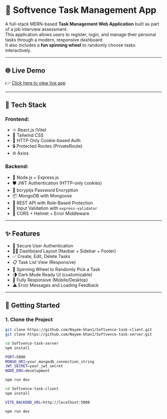# 📝 Softvence Task Management App

A full-stack MERN-based **Task Management Web Application** built as part of a job interview assessment.  
This application allows users to register, login, and manage their personal tasks through a modern, responsive dashboard.  
It also includes a **fun spinning wheel** to randomly choose tasks interactively.

---

## 🌐 Live Demo

👉 [Click here to view live app](https://softvence-task-client.vercel.app/signin)

---

## 🔧 Tech Stack

### Frontend:
- ⚛️ React.js (Vite)
- 💨 Tailwind CSS
- 🍪 HTTP-Only Cookie-based Auth
- 🔒 Protected Routes (PrivateRoute)
- 🌐 Axios

### Backend:
- 🧠 Node.js + Express.js
- 🛡 JWT Authentication (HTTP-only cookies)
- 🔐 bcryptjs Password Encryption
- 📦 MongoDB with Mongoose
- 🎯 REST API with Role-Based Protection
- 🧪 Input Validation with `express-validator`
- 🧱 CORS + Helmet + Error Middleware

---

## ✨ Features

- 🔐 Secure User Authentication
- 🧑‍💼 Dashboard Layout (Navbar + Sidebar + Footer)
- ✅ Create, Edit, Delete Tasks
- 📋 Task List View (Responsive)
- 🎡 Spinning Wheel to Randomly Pick a Task
- 🌗 Dark Mode Ready UI (customizable)
- 📱 Fully Responsive (Mobile/Desktop)
- ⚠️ Error Messages and Loading Feedback

---

## 🚀 Getting Started

### 1. Clone the Project

```bash
git clone https://github.com/Nayem-khan1/Softvence-task-client.git
git clone https://github.com/Nayem-khan1/Softvence-task-server.git

cd Softvence-task-server
npm install

PORT=5000
MONGO_URI=your_mongodb_connection_string
JWT_SECRET=your_jwt_secret
NODE_ENV=development

npm run dev

cd Softvence-task-client
npm install

VITE_BACKEND_URL=http://localhost:5000

npm run dev
